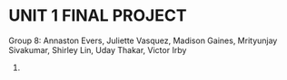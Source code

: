 # UNIT 1 FINAL PROJECT
Group 8: Annaston Evers, Juliette Vasquez, Madison Gaines, Mrityunjay Sivakumar, Shirley Lin, Uday Thakar, Victor Irby

1. 
